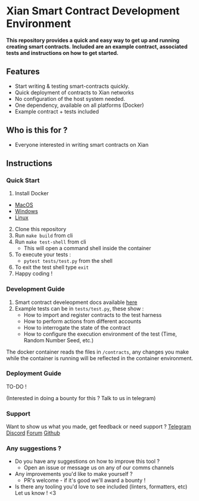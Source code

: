 # Xian Smart Contract Development Environment

**This repository provides a quick and easy way to get up and running creating smart contracts.**
**Included are an example contract, associated tests and instructions on how to get started.**

## Features

- Start writing & testing smart-contracts quickly.
- Quick deployment of contracts to Xian networks
- No configuration of the host system needed.
- One dependency, available on all platforms (Docker)
- Example contract + tests included

## Who is this for ?
- Everyone interested in writing smart contracts on Xian

## Instructions

### Quick Start
1. Install Docker
  - [MacOS](https://docs.docker.com/desktop/install/mac-install/)
  - [Windows](https://docs.docker.com/desktop/install/windows-install/)
  - [Linux](https://docs.docker.com/desktop/install/linux-install/)
2. Clone this repository
3. Run `make build` from cli
4. Run `make test-shell` from cli
   - This will open a command shell inside the container
5. To execute your tests :
   - `pytest tests/test.py` from the shell
6. To exit the test shell type `exit`
7. Happy coding !

### Development Guide

1. Smart contract develeopment docs available [here](https://contracting.xian.org/)
2. Example tests can be in `tests/test.py`, these show :
    - How to import and register contracts to the test harness
    - How to perform actions from different accounts
    - How to interrogate the state of the contract
    - How to configure the execution environment of the test (Time, Random Number Seed, etc.)

The docker container reads the files in `/contracts`, any changes you make while the container is running will be reflected in the container environment.

### Deployment Guide

TO-DO !

(Interested in doing a bounty for this ? Talk to us in telegram)


### Support
Want to show us what you made, get feedback or need support ? 
[Telegram](@xian_network)
[Discord](https://discord.gg/gfT4fVn9Kx)
[Forum](https://forum.xian.org/)
[Github](https://github.com/xian-network/)


### Any suggestions ?
- Do you have any suggestions on how to improve this tool ?
  - Open an issue or message us on any of our comms channels 
- Any improvements you'd like to make yourself ?
  - PR's welcome - if it's good we'll award a bounty !
- Is there any tooling you'd love to see included (linters, formatters, etc) Let us know ! <3
 
